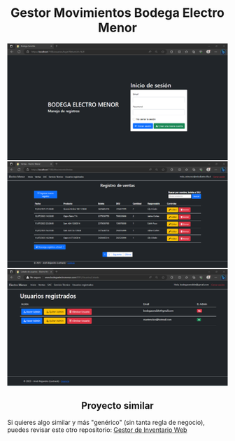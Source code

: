 <h1 align="center">Gestor Movimientos Bodega Electro Menor</h1>

<img src="./MovimientosBodegaSensible/Docs/Captura2.png">
<img src="./MovimientosBodegaSensible/Docs/Captura.png">
<img src="./MovimientosBodegaSensible/Docs/Captura3.png">

<h2 align="center">Proyecto similar</h2>
<p align="left">
Si quieres algo similar y más "genérico" (sin tanta regla de negocio), puedes revisar este otro repositorio: <a href="https://github.com/lextrack/Gestor De Inventario Web">Gestor de Inventario Web</a>
</p>
